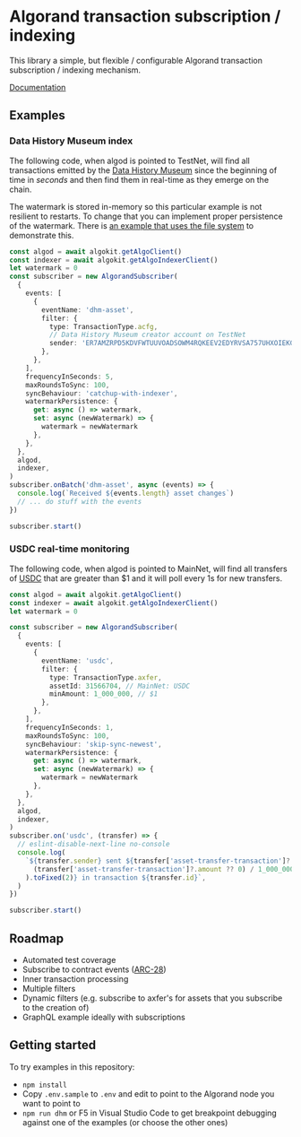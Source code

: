 # Algorand transaction subscription / indexing

This library a simple, but flexible / configurable Algorand transaction subscription / indexing mechanism.

[Documentation](./docs/README.md)

## Examples

### Data History Museum index

The following code, when algod is pointed to TestNet, will find all transactions emitted by the [Data History Museum](https://datahistory.org) since the beginning of time in _seconds_ and then find them in real-time as they emerge on the chain.

The watermark is stored in-memory so this particular example is not resilient to restarts. To change that you can implement proper persistence of the watermark. There is [an example that uses the file system](./examples/data-history-museum/) to demonstrate this.

```typescript
const algod = await algokit.getAlgoClient()
const indexer = await algokit.getAlgoIndexerClient()
let watermark = 0
const subscriber = new AlgorandSubscriber(
  {
    events: [
      {
        eventName: 'dhm-asset',
        filter: {
          type: TransactionType.acfg,
          // Data History Museum creator account on TestNet
          sender: 'ER7AMZRPD5KDVFWTUUVOADSOWM4RQKEEV2EDYRVSA757UHXOIEKGMBQIVU',
        },
      },
    ],
    frequencyInSeconds: 5,
    maxRoundsToSync: 100,
    syncBehaviour: 'catchup-with-indexer',
    watermarkPersistence: {
      get: async () => watermark,
      set: async (newWatermark) => {
        watermark = newWatermark
      },
    },
  },
  algod,
  indexer,
)
subscriber.onBatch('dhm-asset', async (events) => {
  console.log(`Received ${events.length} asset changes`)
  // ... do stuff with the events
})

subscriber.start()
```

### USDC real-time monitoring

The following code, when algod is pointed to MainNet, will find all transfers of [USDC](https://www.circle.com/en/usdc-multichain/algorand) that are greater than $1 and it will poll every 1s for new transfers.

```typescript
const algod = await algokit.getAlgoClient()
const indexer = await algokit.getAlgoIndexerClient()
let watermark = 0

const subscriber = new AlgorandSubscriber(
  {
    events: [
      {
        eventName: 'usdc',
        filter: {
          type: TransactionType.axfer,
          assetId: 31566704, // MainNet: USDC
          minAmount: 1_000_000, // $1
        },
      },
    ],
    frequencyInSeconds: 1,
    maxRoundsToSync: 100,
    syncBehaviour: 'skip-sync-newest',
    watermarkPersistence: {
      get: async () => watermark,
      set: async (newWatermark) => {
        watermark = newWatermark
      },
    },
  },
  algod,
  indexer,
)
subscriber.on('usdc', (transfer) => {
  // eslint-disable-next-line no-console
  console.log(
    `${transfer.sender} sent ${transfer['asset-transfer-transaction']?.receiver} USDC$${(
      (transfer['asset-transfer-transaction']?.amount ?? 0) / 1_000_000
    ).toFixed(2)} in transaction ${transfer.id}`,
  )
})

subscriber.start()
```

## Roadmap

- Automated test coverage
- Subscribe to contract events ([ARC-28](https://github.com/algorandfoundation/ARCs/blob/main/ARCs/arc-0028.md))
- Inner transaction processing
- Multiple filters
- Dynamic filters (e.g. subscribe to axfer's for assets that you subscribe to the creation of)
- GraphQL example ideally with subscriptions

## Getting started

To try examples in this repository:

- `npm install`
- Copy `.env.sample` to `.env` and edit to point to the Algorand node you want to point to
- `npm run dhm` or F5 in Visual Studio Code to get breakpoint debugging against one of the examples (or choose the other ones)
